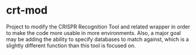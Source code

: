 crt-mod
=======

Project to modify the CRISPR Recognition Tool and related wrapper in order to make the code more usable in more environments. Also, a major goal may be adding the ability to specify databases to match against, which is a slightly different function than this tool is focused on.